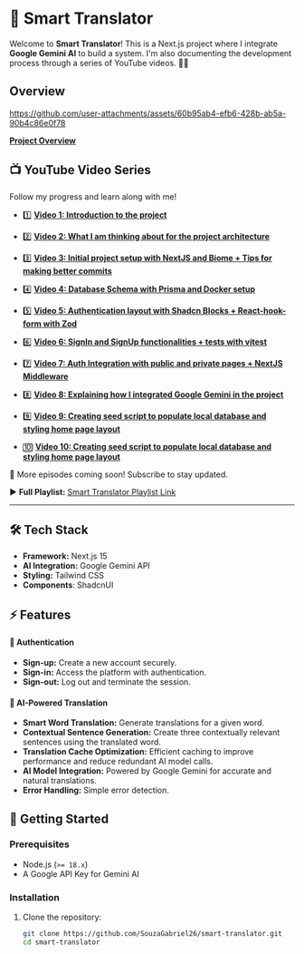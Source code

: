 # 🚀 Smart Translator

Welcome to **Smart Translator**! This is a Next.js project where I integrate **Google Gemini AI** to build a system. I'm also documenting the development process through a series of YouTube videos. 🎥🔥

## Overview
https://github.com/user-attachments/assets/60b95ab4-efb6-428b-ab5a-90b4c86e0f78

**[Project Overview](https://youtu.be/yTt6vir5L7o)**


## 📺 YouTube Video Series
Follow my progress and learn along with me!

- 1️⃣ **[Video 1: Introduction to the project](https://youtu.be/yTt6vir5L7o)**

- 2️⃣ **[Video 2: What I am thinking about for the project architecture](https://youtu.be/9ypbZQlKR68)**

- 3️⃣ **[Video 3: Initial project setup with NextJS and Biome + Tips for making better commits](https://youtu.be/9ypbZQlKR68)**

- 4️⃣ **[Video 4: Database Schema with Prisma and Docker setup](https://youtu.be/-PFFkYy84rc)**

- 5️⃣ **[Video 5: Authentication layout with Shadcn Blocks + React-hook-form with Zod](https://youtu.be/0E-EcgMouRw)**

- 6️⃣ **[Video 6: SignIn and SignUp functionalities + tests with vitest](https://youtu.be/nkhHf73sZj8?si=5WPKZfDW8czGp0cP)**

- 7️⃣ **[Video 7: Auth Integration with public and private pages + NextJS Middleware](https://youtu.be/2F9HAm5SVCg?si=7z7GhCYacaz1WOZ9)**

- 8️⃣ **[Video 8: Explaining how I integrated Google Gemini in the project](https://youtu.be/AP5R6K1N4M8?si=JrdWdhn0B0meBclE)**

- 9️⃣ **[Video 9: Creating seed script to populate local database and styling home page layout](https://youtu.be/C8SEexx3Vak?si=wrYTWLJL_e7Qtkgg)**

- 🔟 **[Video 10: Creating seed script to populate local database and styling home page layout](https://youtu.be/BkmBiYVPQbk?si=Wj92NfCVg6Xih5iG)**

🚀 More episodes coming soon! Subscribe to stay updated.

▶️ **Full Playlist:** [Smart Translator Playlist Link](https://www.youtube.com/watch?v=-PFFkYy84rc&list=PL21OVMBXdJI7-WFSrWEE9VZ67NsVAdIw3&index=1)

---

## 🛠️ Tech Stack
- **Framework:** Next.js 15
- **AI Integration:** Google Gemini API
- **Styling:** Tailwind CSS
- **Components**: ShadcnUI

## ⚡ Features
#### 🔐 Authentication
- **Sign-up:** Create a new account securely.
- **Sign-in:** Access the platform with authentication.
- **Sign-out:** Log out and terminate the session.

#### 🤖 AI-Powered Translation
- **Smart Word Translation:** Generate translations for a given word.
- **Contextual Sentence Generation:** Create three contextually relevant sentences using the translated word.
- **Translation Cache Optimization:** Efficient caching to improve performance and reduce redundant AI model calls.
- **AI Model Integration:** Powered by Google Gemini for accurate and natural translations.
- **Error Handling:** Simple error detection.

## 🚀 Getting Started

### Prerequisites
- Node.js (`>= 18.x`)
- A Google API Key for Gemini AI

### Installation
1. Clone the repository:
   ```sh
   git clone https://github.com/SouzaGabriel26/smart-translator.git
   cd smart-translator
